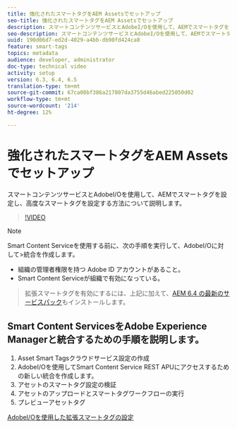 ```yaml
---
title: 強化されたスマートタグをAEM Assetsでセットアップ
seo-title: 強化されたスマートタグをAEM Assetsでセットアップ
description: スマートコンテンツサービスとAdobeI/Oを使用して、AEMでスマートタグを設定し、高度なスマートタグを設定する方法について説明します。
seo-description: スマートコンテンツサービスとAdobeI/Oを使用して、AEMでスマートタグを設定し、高度なスマートタグを設定する方法について説明します。
uuid: 190d06d7-ed2d-4029-a4bb-db90fd424ca8
feature: smart-tags
topics: metadata
audience: developer, administrator
doc-type: technical video
activity: setup
version: 6.3, 6.4, 6.5
translation-type: tm+mt
source-git-commit: 67ca08bf386a217807da3755d46abed225050d02
workflow-type: tm+mt
source-wordcount: '214'
ht-degree: 12%

---
```



# 強化されたスマートタグをAEM Assetsでセットアップ

スマートコンテンツサービスとAdobeI/Oを使用して、AEMでスマートタグを設定し、高度なスマートタグを設定する方法について説明します。

>[!VIDEO](https://video.tv.adobe.com/v/23405/?quality=9&learn=on)

>[!NOTE]
>
>Smart Content Serviceを使用する前に、次の手順を実行して、AdobeI/Oに対して>統合を作成します。

* 組織の管理者権限を持つ Adobe ID アカウントがあること。
* Smart Content Serviceが組織で有効になっている。

>拡張スマートタグを有効にするには、上記に加えて、[AEM 6.4 の最新のサービスパック](https://helpx.adobe.com/experience-manager/aem-releases-updates.html#main-pars_step_with_card_1987226281)もインストールします。

## Smart Content ServicesをAdobe Experience Managerと統合するための手順を説明します。

1. Asset Smart Tagsクラウドサービス設定の作成
2. AdobeI/Oを使用してSmart Content Service REST APUにアクセスするための新しい統合を作成します。
3. アセットのスマートタグ設定の検証
4. アセットのアップロードとスマートタグワークフローの実行
5. プレビューアセットタグ

[AdobeI/Oを使用した拡張スマートタグの設定](https://helpx.adobe.com/nz/experience-manager/6-4/assets/using/configure-custom-smart-tags.html)
